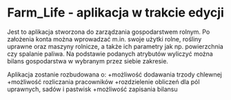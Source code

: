 # Farm_Life - aplikacja w trakcie edycji

Jest to aplikacja stworzona do zarządzania gospodarstwem rolnym. Po założenia konta można wprowadzać m.in. swoje użytki rolne, rośliny uprawne oraz maszyny rolnicze, a także ich parametry jak np. powierzchnia czy spalanie paliwa. Na podstawie podanych atrybutów wyliczyć można bilans gospodarstwa w wybranym przez siebie zakresie.

Aplikacja zostanie rozbudowana o:
+możliwość dodawania trzody chlewnej
+możliwość rozliczania pracowników
+rozdzielenie obliczeń dla pól uprawnych, sadów i pastwisk
+możliwość zapisania bilansu
